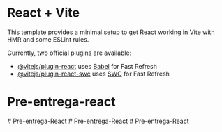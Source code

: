 # React + Vite

This template provides a minimal setup to get React working in Vite with HMR and some ESLint rules.

Currently, two official plugins are available:

- [@vitejs/plugin-react](https://github.com/vitejs/vite-plugin-react/blob/main/packages/plugin-react/README.md) uses [Babel](https://babeljs.io/) for Fast Refresh
- [@vitejs/plugin-react-swc](https://github.com/vitejs/vite-plugin-react-swc) uses [SWC](https://swc.rs/) for Fast Refresh
# Pre-entrega-react
#   P r e - e n t r e g a - R e a c t  
 #   P r e - e n t r e g a - R e a c t  
 #   P r e - e n t r e g a - R e a c t  
 